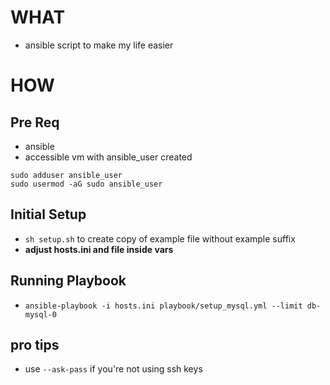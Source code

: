 # WHAT
- ansible script to make my life easier

# HOW

## Pre Req
- ansible
- accessible vm with ansible_user created

```
sudo adduser ansible_user
sudo usermod -aG sudo ansible_user
```

## Initial Setup
- `sh setup.sh` to create copy of example file without example suffix
- **adjust hosts.ini and file inside vars**

## Running Playbook

- `ansible-playbook -i hosts.ini playbook/setup_mysql.yml --limit db-mysql-0` 

## pro tips
- use `--ask-pass` if you're not using ssh keys